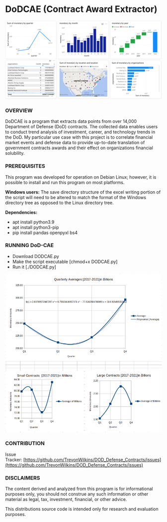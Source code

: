 # DoDCAE (Contract Award Extractor)
![alt text](https://github.com/TrevonWilkins/DOD-Contract-Award-Extractor/blob/main/DoDCAE%20Power%20BI.PNG?raw=true)
### OVERVIEW
DoDCAE is a program that extracts data points from over 14,000 Department of Defense (DoD) contracts. The collected data enables users to conduct trend analysis of investment, career, and technology trends in the DoD. My particular use case with this project is to correlate financial market events and defense data to provide up-to-date translation of government contracts awards and their effect on organizations financial solubility.

### PREREQUISITES

This program was developed for operation on Debian Linux; however, it is possible to install and run this program on most platforms.
 
**Windows  users:** 
The save directory structure of the excel writing portion of the script will need to be altered to match the format of the Windows directory tree as opposed to the Linux directory tree.

**Dependencies:**

- apt install python3.9
- apt install python3-pip
- pip install pandas openpyxl bs4 

### RUNNING  DoD-CAE

- Download DODCAE.py
- Make the script executable [chmod+x DODCAE.py]
- Run it [./DODCAE.py]

![alt text](https://github.com/TrevonWilkins/DOD-Contract-Award-Extractor/blob/main/Quarter%20Analysis.png?raw=true)
### CONTRIBUTION
Issue Tracker: [https://github.com/TrevonWilkins/DOD_Defense_Contracts/issues](https://github.com/TrevonWilkins/DOD_Defense_Contracts/issues)


### DISCLAIMERS

The content derived and analyzed from this program is for informational purposes only, you should not construe any such information or other material as legal, tax, investment, financial, or other advice.


This distributions source code is intended only for research and evaluation purposes.
